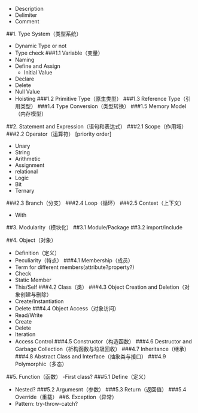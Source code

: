
- Description
- Delimiter
- Comment



##1. Type System（类型系统）
- Dynamic Type or not
- Type check
###1.1 Variable（变量）
- Naming
- Define and Assign
    + Initial Value
- Declare
- Delete
- Null Value
- Hoisting
###1.2 Primitive Type（原生类型）
###1.3 Reference Type（引用类型）
###1.4 Type Conversion（类型转换）
###1.5 Memory Model（内存模型）

##2. Statement and Expression（语句和表达式）
###2.1 Scope（作用域）
###2.2 Operator（运算符） [priority order]
- Unary
- String
- Arithmetic
- Assignment
- relational
- Logic
- Bit
- Ternary

###2.3 Branch（分支）
###2.4 Loop（循环）
###2.5 Context（上下文）
- With

##3. Modularity（模块化）
##3.1 Module/Package
##3.2 import/include

##4. Object（对象）
- Definition（定义）
- Peculiarity（特点）
###4.1 Membership（成员）
- Term for different members(attribute?property?)
- Check
- Static Member
- This/Self
###4.2 Class（类）
###4.3 Object Creation and Deletion（对象创建与删除）
- Create/Instantiation
- Delete
###4.4 Object Access（对象访问）
- Read/Write
- Create
- Delete
- Iteration
- Access Control
###4.5 Constructor（构造函数）
###4.6 Destructor and Garbage Collection（析构函数与垃圾回收）
###4.7 Inheritance（继承）
###4.8 Abstract Class and Interface（抽象类与接口）
###4.9 Polymorphic（多态）


##5. Function（函数）
-First class?
###5.1 Define（定义）
- Nested?
###5.2 Argumesnt（参数）
###5.3 Return（返回值）
###5.4 Override（重载）
##6. Exception（异常）
- Pattern: try-throw-catch?